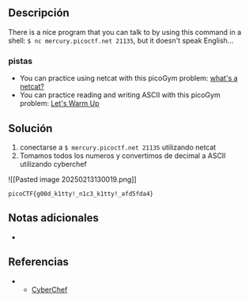 ## Descripción 

There is a nice program that you can talk to by using this command in a shell: `$ nc mercury.picoctf.net 21135`, but it doesn't speak English...

### pistas

- You can practice using netcat with this picoGym problem: [what's a netcat?](https://play.picoctf.org/practice/challenge/34)
- You can practice reading and writing ASCII with this picoGym problem: [Let's Warm Up](https://play.picoctf.org/practice/challenge/22)

## Solución

1.  conectarse a `$ mercury.picoctf.net 21135` utilizando netcat
2. Tomamos todos los numeros y convertimos de decimal a ASCII utilizando cyberchef

![[Pasted image 20250213130019.png]]


```
picoCTF{g00d_k1tty!_n1c3_k1tty!_afd5fda4}
```

## Notas adicionales

-  
## Referencias

- - [CyberChef](https://cyberche)

